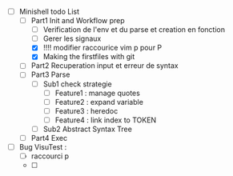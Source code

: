 - [ ] Minishell todo List
    - [ ] Part1 Init and Workflow prep
        - [ ] Verification de l'env et du parse et creation en fonction
        - [ ] Gerer les signaux
        - [X] !!!! modifier raccourice vim p pour P
        - [X] Making the firstfiles with git
    - [ ] Part2 Recuperation input et erreur de syntax
    - [ ] Part3 Parse
        - [ ] Sub1 check strategie
            - [ ] Feature1 : manage quotes
            - [ ] Feature2 : expand variable
            - [ ] Feature3 : heredoc
            - [ ] Feature4 : link index to TOKEN
        - [ ] Sub2 Abstract Syntax Tree
    - [ ] Part4 Exec

- [ ] Bug VisuTest :
  - [ ] raccourci p
  - [ ] 
